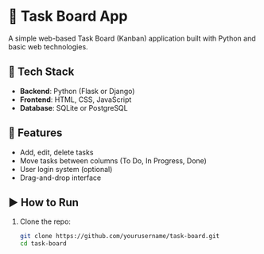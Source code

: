 # 📝 Task Board App

A simple web-based Task Board (Kanban) application built with Python and basic web technologies.

## 🔧 Tech Stack

- **Backend**: Python (Flask or Django)
- **Frontend**: HTML, CSS, JavaScript
- **Database**: SQLite or PostgreSQL

## 🚀 Features

- Add, edit, delete tasks
- Move tasks between columns (To Do, In Progress, Done)
- User login system (optional)
- Drag-and-drop interface

## ▶️ How to Run

1. Clone the repo:
   ```bash
   git clone https://github.com/yourusername/task-board.git
   cd task-board
